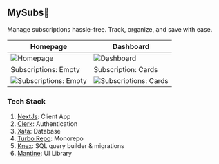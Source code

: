 ## MySubs🚧

Manage subscriptions hassle-free. Track, organize, and save with ease.

|Homepage|Dashboard|
|--|--|
|![Homepage](https://res.cloudinary.com/prvnbist/image/upload/v1713354167/mysubs_homepage_fr6dpe.jpg)|![Dashboard](https://res.cloudinary.com/prvnbist/image/upload/v1713354169/mysubs_dashboard_g9if1v.jpg)|
|Subscriptions: Empty|Subscription: Cards|
|![Subscriptions: Empty](https://res.cloudinary.com/prvnbist/image/upload/v1713354168/mysubs_subscription_empty_zmv4uw.jpg)|![Subscriptions: Cards](https://res.cloudinary.com/prvnbist/image/upload/v1713354169/mysubs_subscriptions_list_gn1h0i.jpg)|

### Tech Stack
1. [NextJs](https://nextjs.org/): Client App
2. [Clerk](https://clerk.com/): Authentication
3. [Xata](https://xata.io/): Database
4. [Turbo Repo](https://turbo.build/repo): Monorepo
5. [Knex](https://knexjs.org/): SQL query builder & migrations
6. [Mantine](https://mantine.dev/): UI Library